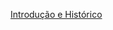[Introdução e Histórico](https://tiagomassoni.github.io/logic-texts/Introdução%20e%20Histórico%20802c6309efb0482da14a2b862918e51e.html)
